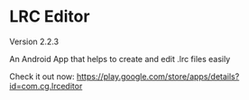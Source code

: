 # LRC Editor 
Version 2.2.3

An Android App that helps to create and edit .lrc files easily

Check it out now: https://play.google.com/store/apps/details?id=com.cg.lrceditor
